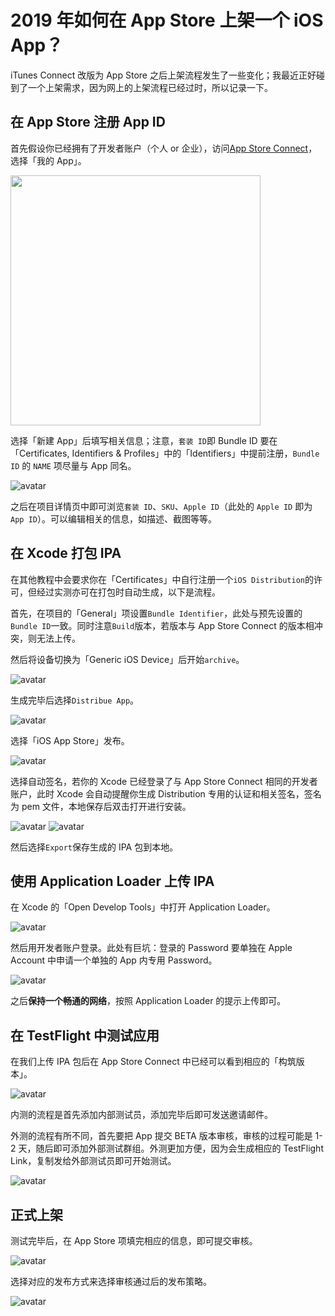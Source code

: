 # 2019 年如何在 App Store 上架一个 iOS App？

iTunes Connect 改版为 App Store 之后上架流程发生了一些变化；我最近正好碰到了一个上架需求，因为网上的上架流程已经过时，所以记录一下。

## 在 App Store 注册 App ID

首先假设你已经拥有了开发者账户（个人 or 企业），访问[App Store Connect](https://appstoreconnect.apple.com)，选择「我的 App」。

<img src='../../assets/release_1.png' width=400>

选择「新建 App」后填写相关信息；注意，`套装 ID`即 Bundle ID 要在「Certificates, Identifiers & Profiles」中的「Identifiers」中提前注册，`Bundle ID` 的 `NAME` 项尽量与 App 同名。

![avatar](../../assets/release_2.png)

之后在项目详情页中即可浏览`套装 ID`、`SKU`、`Apple ID`（此处的 `Apple ID` 即为 `App ID`）。可以编辑相关的信息，如描述、截图等等。

## 在 Xcode 打包 IPA

在其他教程中会要求你在「Certificates」中自行注册一个`iOS Distribution`的许可，但经过实测亦可在打包时自动生成，以下是流程。

首先，在项目的「General」项设置`Bundle Identifier`，此处与预先设置的`Bundle ID`一致。同时注意`Build`版本，若版本与 App Store Connect 的版本相冲突，则无法上传。

然后将设备切换为「Generic iOS Device」后开始`archive`。

![avatar](../../assets/release_3.png)

生成完毕后选择`Distribue App`。

![avatar](../../assets/release_4.png)

选择「iOS App Store」发布。

![avatar](../../assets/release_5.png)

选择自动签名，若你的 Xcode 已经登录了与 App Store Connect 相同的开发者账户，此时 Xcode 会自动提醒你生成 Distribution 专用的认证和相关签名，签名为 pem 文件，本地保存后双击打开进行安装。

![avatar](../../assets/release_6.png)
![avatar](../../assets/release_7.png)

然后选择`Export`保存生成的 IPA 包到本地。

## 使用 Application Loader 上传 IPA

在 Xcode 的「Open Develop Tools」中打开 Application Loader。

![avatar](../../assets/release_8.png)

然后用开发者账户登录。此处有巨坑：登录的 Password 要单独在 Apple Account 中申请一个单独的 App 内专用 Password。

![avatar](../../assets/release_9.png)

之后**保持一个畅通的网络**，按照 Application Loader 的提示上传即可。

## 在 TestFlight 中测试应用

在我们上传 IPA 包后在 App Store Connect 中已经可以看到相应的「构筑版本」。

![avatar](../../assets/release_10.png)

内测的流程是首先添加内部测试员，添加完毕后即可发送邀请邮件。

外测的流程有所不同，首先要把 App 提交 BETA 版本审核，审核的过程可能是 1-2 天，随后即可添加外部测试群组。外测更加方便，因为会生成相应的 TestFlight Link，复制发给外部测试员即可开始测试。

![avatar](../../assets/release_11.png)

## 正式上架

测试完毕后，在 App Store 项填完相应的信息，即可提交审核。

![avatar](../../assets/release_12.png)

选择对应的发布方式来选择审核通过后的发布策略。

![avatar](../../assets/release_13.png)
